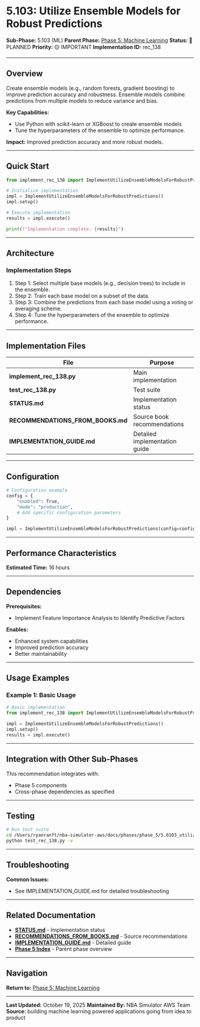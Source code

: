 # 5.103: Utilize Ensemble Models for Robust Predictions

**Sub-Phase:** 5.103 (ML)
**Parent Phase:** [Phase 5: Machine Learning](../PHASE_5_INDEX.md)
**Status:** 🔵 PLANNED
**Priority:** 🟡 IMPORTANT
**Implementation ID:** rec_138

---

## Overview

Create ensemble models (e.g., random forests, gradient boosting) to improve prediction accuracy and robustness. Ensemble models combine predictions from multiple models to reduce variance and bias.

**Key Capabilities:**
- Use Python with scikit-learn or XGBoost to create ensemble models
- Tune the hyperparameters of the ensemble to optimize performance.

**Impact:**
Improved prediction accuracy and more robust models.

---

## Quick Start

```python
from implement_rec_138 import ImplementUtilizeEnsembleModelsForRobustPredictions

# Initialize implementation
impl = ImplementUtilizeEnsembleModelsForRobustPredictions()
impl.setup()

# Execute implementation
results = impl.execute()

print(f"Implementation complete: {results}")
```

---

## Architecture

### Implementation Steps

1. Step 1: Select multiple base models (e.g., decision trees) to include in the ensemble.
2. Step 2: Train each base model on a subset of the data.
3. Step 3: Combine the predictions from each base model using a voting or averaging scheme.
4. Step 4: Tune the hyperparameters of the ensemble to optimize performance.

---

## Implementation Files

| File | Purpose |
|------|---------|
| **implement_rec_138.py** | Main implementation |
| **test_rec_138.py** | Test suite |
| **STATUS.md** | Implementation status |
| **RECOMMENDATIONS_FROM_BOOKS.md** | Source book recommendations |
| **IMPLEMENTATION_GUIDE.md** | Detailed implementation guide |

---

## Configuration

```python
# Configuration example
config = {
    "enabled": True,
    "mode": "production",
    # Add specific configuration parameters
}

impl = ImplementUtilizeEnsembleModelsForRobustPredictions(config=config)
```

---

## Performance Characteristics

**Estimated Time:** 16 hours

---

## Dependencies

**Prerequisites:**
- Implement Feature Importance Analysis to Identify Predictive Factors

**Enables:**
- Enhanced system capabilities
- Improved prediction accuracy
- Better maintainability

---

## Usage Examples

### Example 1: Basic Usage

```python
# Basic implementation
from implement_rec_138 import ImplementUtilizeEnsembleModelsForRobustPredictions

impl = ImplementUtilizeEnsembleModelsForRobustPredictions()
impl.setup()
results = impl.execute()
```

---

## Integration with Other Sub-Phases

This recommendation integrates with:
- Phase 5 components
- Cross-phase dependencies as specified

---

## Testing

```bash
# Run test suite
cd /Users/ryanranft/nba-simulator-aws/docs/phases/phase_5/5.0103_utilize_ensemble_models_for_robust_predictions
python test_rec_138.py -v
```

---

## Troubleshooting

**Common Issues:**
- See IMPLEMENTATION_GUIDE.md for detailed troubleshooting

---

## Related Documentation

- **[STATUS.md](STATUS.md)** - Implementation status
- **[RECOMMENDATIONS_FROM_BOOKS.md](RECOMMENDATIONS_FROM_BOOKS.md)** - Source recommendations
- **[IMPLEMENTATION_GUIDE.md](IMPLEMENTATION_GUIDE.md)** - Detailed guide
- **[Phase 5 Index](../PHASE_5_INDEX.md)** - Parent phase overview

---

## Navigation

**Return to:** [Phase 5: Machine Learning](../PHASE_5_INDEX.md)

---

**Last Updated:** October 19, 2025
**Maintained By:** NBA Simulator AWS Team
**Source:** building machine learning powered applications going from idea to product
